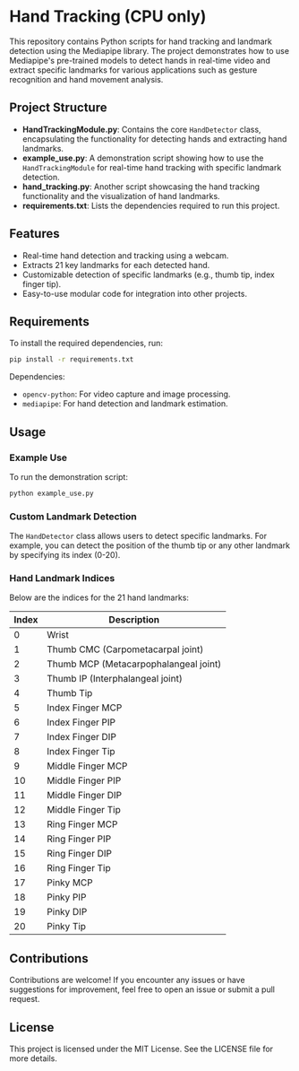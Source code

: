 # Hand Tracking (CPU only)

This repository contains Python scripts for hand tracking and landmark detection using the Mediapipe library. The project demonstrates how to use Mediapipe's pre-trained models to detect hands in real-time video and extract specific landmarks for various applications such as gesture recognition and hand movement analysis.

## Project Structure

- **HandTrackingModule.py**: Contains the core `HandDetector` class, encapsulating the functionality for detecting hands and extracting hand landmarks.
- **example_use.py**: A demonstration script showing how to use the `HandTrackingModule` for real-time hand tracking with specific landmark detection.
- **hand_tracking.py**: Another script showcasing the hand tracking functionality and the visualization of hand landmarks.
- **requirements.txt**: Lists the dependencies required to run this project.

## Features

- Real-time hand detection and tracking using a webcam.
- Extracts 21 key landmarks for each detected hand.
- Customizable detection of specific landmarks (e.g., thumb tip, index finger tip).
- Easy-to-use modular code for integration into other projects.

## Requirements

To install the required dependencies, run:
```bash
pip install -r requirements.txt
```

Dependencies:
- `opencv-python`: For video capture and image processing.
- `mediapipe`: For hand detection and landmark estimation.

## Usage

### Example Use
To run the demonstration script:
```bash
python example_use.py
```

### Custom Landmark Detection
The `HandDetector` class allows users to detect specific landmarks. For example, you can detect the position of the thumb tip or any other landmark by specifying its index (0-20).

### Hand Landmark Indices
Below are the indices for the 21 hand landmarks:

| Index | Description                          |
|-------|--------------------------------------|
| 0     | Wrist                                |
| 1     | Thumb CMC (Carpometacarpal joint)    |
| 2     | Thumb MCP (Metacarpophalangeal joint)|
| 3     | Thumb IP (Interphalangeal joint)     |
| 4     | Thumb Tip                            |
| 5     | Index Finger MCP                     |
| 6     | Index Finger PIP                     |
| 7     | Index Finger DIP                     |
| 8     | Index Finger Tip                     |
| 9     | Middle Finger MCP                    |
| 10    | Middle Finger PIP                    |
| 11    | Middle Finger DIP                    |
| 12    | Middle Finger Tip                    |
| 13    | Ring Finger MCP                      |
| 14    | Ring Finger PIP                      |
| 15    | Ring Finger DIP                      |
| 16    | Ring Finger Tip                      |
| 17    | Pinky MCP                            |
| 18    | Pinky PIP                            |
| 19    | Pinky DIP                            |
| 20    | Pinky Tip                            |

## Contributions

Contributions are welcome! If you encounter any issues or have suggestions for improvement, feel free to open an issue or submit a pull request.

## License

This project is licensed under the MIT License. See the LICENSE file for more details.
